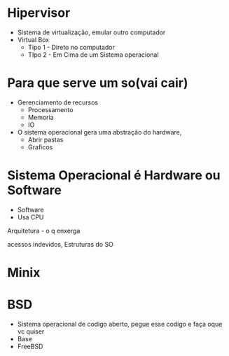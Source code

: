 # Hipervisor
- Sistema de virtualização, emular outro computador
- Virtual Box
	- Tipo 1 - Direto no computador
	- TIpo 2 - Em Cima de um Sistema operacional

# Para que serve um so(vai cair)
- Gerenciamento de recursos
	- Processamento 
	- Memoria
	- IO
- O sistema operacional gera uma abstração do hardware, 
	- Abrir pastas
	- Graficos

# Sistema Operacional é Hardware ou Software
- Software
- Usa CPU

Arquitetura - o q enxerga

acessos indevidos, Estruturas do SO


# Minix
# BSD
- Sistema operacional de codigo aberto, pegue esse codigo e faça oque vc quiser
- Base 
- FreeBSD
	